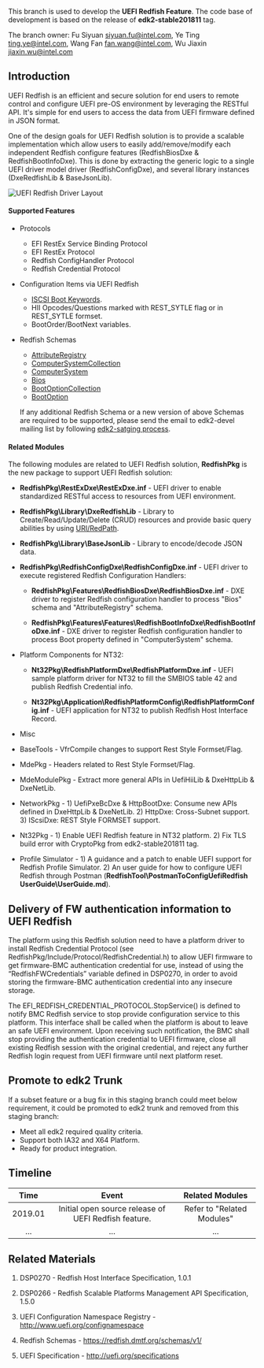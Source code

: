 This branch is used to develop the **UEFI Redfish Feature**. The code base of development is based on the release of **edk2-stable201811** tag.

The branch owner:
Fu Siyuan <siyuan.fu@intel.com>, Ye Ting <ting.ye@intel.com>, Wang Fan <fan.wang@intel.com>, Wu Jiaxin <jiaxin.wu@intel.com>

## Introduction
UEFI Redfish is an efficient and secure solution for end users to remote control and configure UEFI pre-OS environment by leveraging the RESTful API.  It's simple for end users to access the data from UEFI firmware defined in JSON format.

One of the design goals for UEFI Redfish solution is to provide a scalable implementation which allow users to easily add/remove/modify each independent Redfish configure features (RedfishBiosDxe & RedfishBootInfoDxe). This is done by extracting the generic logic to a single UEFI driver model driver (RedfishConfigDxe), and several library instances (DxeRedfishLib & BaseJsonLib).

![UEFI Redfish Driver Layout](https://github.com/tianocore/edk2-staging/blob/UEFI_Redfish/Images/RedfishDriverStack.png?raw=true)

#### Supported Features
  * Protocols
    * EFI RestEx Service Binding Protocol
    * EFI RestEx Protocol
    * Redfish ConfigHandler Protocol
    * Redfish Credential Protocol

  * Configuration Items via UEFI Redfish
    * [ISCSI Boot Keywords](http://www.uefi.org/confignamespace).
    * HII Opcodes/Questions marked with REST_SYTLE flag or in REST_SYTLE formset.
    * BootOrder/BootNext variables.

  * Redfish Schemas
    * [AttributeRegistry](https://redfish.dmtf.org/schemas/v1/AttributeRegistry.v1_1_0.json)
    * [ComputerSystemCollection](https://redfish.dmtf.org/schemas/ComputerSystemCollection.json)
    * [ComputerSystem](https://redfish.dmtf.org/schemas/v1/ComputerSystem.v1_5_0.json)
    * [Bios](https://redfish.dmtf.org/schemas/v1/Bios.v1_0_2.json)
    * [BootOptionCollection](https://redfish.dmtf.org/schemas/BootOptionCollection.json)
    * [BootOption](https://redfish.dmtf.org/schemas/BootOption.v1_0_0.json)

    If any additional Redfish Schema or a new version of above Schemas are required to be supported, please send the email to edk2-devel mailing list by following [edk2-satging process](https://github.com/tianocore/edk2-staging).

#### Related Modules
  The following modules are related to UEFI Redfish solution, **RedfishPkg** is the new package to support UEFI Redfish solution:
  * **RedfishPkg\RestExDxe\RestExDxe.inf** - UEFI driver to enable standardized RESTful access to resources from UEFI environment.

  * **RedfishPkg\Library\DxeRedfishLib** - Library to Create/Read/Update/Delete (CRUD) resources and provide basic query abilities by using [URI/RedPath](https://github.com/DMTF/libredfish).

  * **RedfishPkg\Library\BaseJsonLib** - Library to encode/decode JSON data.

  * **RedfishPkg\RedfishConfigDxe\RedfishConfigDxe.inf** - UEFI driver to execute registered Redfish Configuration Handlers:

    * **RedfishPkg\Features\RedfishBiosDxe\RedfishBiosDxe.inf** - DXE driver to register Redfish configuration handler to process "Bios" schema and "AttributeRegistry" schema.

    * **RedfishPkg\Features\Features\RedfishBootInfoDxe\RedfishBootInfoDxe.inf** - DXE driver to register Redfish configuration handler to process Boot property defined in "ComputerSystem" schema.

  * Platform Components for NT32:
    * **Nt32Pkg\RedfishPlatformDxe\RedfishPlatformDxe.inf** - UEFI sample platform driver for NT32 to fill the SMBIOS table 42 and publish Redfish Credential info.

    * **Nt32Pkg\Application\RedfishPlatformConfig\RedfishPlatformConfig.inf** - UEFI application for NT32 to publish Redfish Host Interface Record.

  * Misc
   * BaseTools - VfrCompile changes to support Rest Style Formset/Flag.

   * MdePkg - Headers related to Rest Style Formset/Flag.

   * MdeModulePkg - Extract more general APIs in UefiHiiLib & DxeHttpLib & DxeNetLib.

   * NetworkPkg -  1) UefiPxeBcDxe & HttpBootDxe: Consume new APIs defined in DxeHttpLib & DxeNetLib. 2) HttpDxe: Cross-Subnet support. 3) IScsiDxe: REST Style FORMSET support.

   * Nt32Pkg - 1) Enable UEFI Redfish feature in NT32 platform. 2) Fix TLS build error with CryptoPkg from edk2-stable201811 tag.

   * Profile Simulator - 1) A guidance and a patch to enable UEFI support for Redfish Profile Simulator. 2) An user guide for how to configure UEFI Redfish through Postman (**RedfishTool\PostmanToConfigUefiRedfish UserGuide\UserGuide.md**).

## Delivery of FW authentication information to UEFI Redfish
The platform using this Redfish solution need to have a platform driver to install Redfish Credential Protocol (see RedfishPkg/Include/Protocol/RedfishCredential.h) to allow UEFI firmware to get firmware-BMC authentication credential for use, instead of using the “RedfishFWCredentials” variable defined in DSP0270, in order to avoid storing the firmware-BMC authentication credential into any insecure storage.

The EFI_REDFISH_CREDENTIAL_PROTOCOL.StopService() is defined to notify BMC Redfish service to stop provide configuration service to this platform. This interface shall be called when the platform is about to leave an safe UEFI environment. Upon receiving such notification, the BMC shall stop providing the authentication credential to UEFI firmware, close all existing Redfish session with the original credential, and reject any further Redfish login request from UEFI firmware until next platform reset.

## Promote to edk2 Trunk
If a subset feature or a bug fix in this staging branch could meet below requirement, it could be promoted to edk2 trunk and removed from this staging branch:
* Meet all edk2 required quality criteria.
* Support both IA32 and X64 Platform.
* Ready for product integration.

## Timeline
| Time | Event | Related Modules |
|:----:|:-----:|:--------------:|
| 2019.01 | Initial open source release of UEFI Redfish feature. | Refer to "Related Modules" |
|...|...|...|

## Related Materials
1. DSP0270 - Redfish Host Interface Specification, 1.0.1

2. DSP0266 - Redfish Scalable Platforms Management API Specification, 1.5.0

3. UEFI Configuration Namespace Registry - http://www.uefi.org/confignamespace

4. Redfish Schemas - https://redfish.dmtf.org/schemas/v1/

5. UEFI Specification - http://uefi.org/specifications

